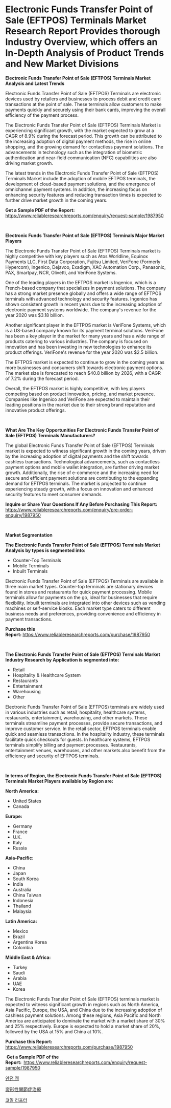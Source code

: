 <p><h1>Electronic Funds Transfer Point of Sale (EFTPOS) Terminals Market Research Report Provides thorough Industry Overview, which offers an In-Depth Analysis of Product Trends and New Market Divisions</h1></p><p><strong>Electronic Funds Transfer Point of Sale (EFTPOS) Terminals Market Analysis and Latest Trends</strong></p>
<p><p>Electronic Funds Transfer Point of Sale (EFTPOS) Terminals are electronic devices used by retailers and businesses to process debit and credit card transactions at the point of sale. These terminals allow customers to make payments quickly and securely using their bank cards, improving the overall efficiency of the payment process.</p><p>The Electronic Funds Transfer Point of Sale (EFTPOS) Terminals Market is experiencing significant growth, with the market expected to grow at a CAGR of 8.9% during the forecast period. This growth can be attributed to the increasing adoption of digital payment methods, the rise in online shopping, and the growing demand for contactless payment solutions. The advancements in technology such as the integration of biometric authentication and near-field communication (NFC) capabilities are also driving market growth.</p><p>The latest trends in the Electronic Funds Transfer Point of Sale (EFTPOS) Terminals Market include the adoption of mobile EFTPOS terminals, the development of cloud-based payment solutions, and the emergence of omnichannel payment systems. In addition, the increasing focus on enhancing security features and reducing transaction times is expected to further drive market growth in the coming years.</p></p>
<p><strong>Get a Sample PDF of the Report:&nbsp;</strong> <a href="https://www.reliableresearchreports.com/enquiry/request-sample/1987950">https://www.reliableresearchreports.com/enquiry/request-sample/1987950</a></p>
<p>&nbsp;</p>
<p><strong>Electronic Funds Transfer Point of Sale (EFTPOS) Terminals Major Market Players</strong></p>
<p><p>The Electronic Funds Transfer Point of Sale (EFTPOS) Terminals market is highly competitive with key players such as Atos Worldline, Equinox Payments LLC, First Data Corporation, Fujitsu Limited, VeriFone (Formerly Hypercom), Ingenico, Dejavoo, Exadigm, XAC Automation Corp., Panasonic, PAX, Smartpay, NCR, Olivetti, and VeriFone Systems.</p><p>One of the leading players in the EFTPOS market is Ingenico, which is a French-based company that specializes in payment solutions. The company has a strong market presence globally and offers a wide range of EFTPOS terminals with advanced technology and security features. Ingenico has shown consistent growth in recent years due to the increasing adoption of electronic payment systems worldwide. The company's revenue for the year 2020 was $3.18 billion.</p><p>Another significant player in the EFTPOS market is VeriFone Systems, which is a US-based company known for its payment terminal solutions. VeriFone has been a key player in the market for many years and has a wide range of products catering to various industries. The company is focused on innovation and has been investing in new technologies to enhance its product offerings. VeriFone's revenue for the year 2020 was $2.5 billion.</p><p>The EFTPOS market is expected to continue to grow in the coming years as more businesses and consumers shift towards electronic payment options. The market size is forecasted to reach $40.8 billion by 2026, with a CAGR of 7.2% during the forecast period.</p><p>Overall, the EFTPOS market is highly competitive, with key players competing based on product innovation, pricing, and market presence. Companies like Ingenico and VeriFone are expected to maintain their leading positions in the market due to their strong brand reputation and innovative product offerings.</p></p>
<p>&nbsp;</p>
<p><strong>What Are The Key Opportunities For Electronic Funds Transfer Point of Sale (EFTPOS) Terminals Manufacturers?</strong></p>
<p><p>The global Electronic Funds Transfer Point of Sale (EFTPOS) Terminals market is expected to witness significant growth in the coming years, driven by the increasing adoption of digital payments and the shift towards cashless transactions. Technological advancements, such as contactless payment options and mobile wallet integration, are further driving market growth. Additionally, the rise of e-commerce and the increasing need for secure and efficient payment solutions are contributing to the expanding demand for EFTPOS terminals. The market is projected to continue experiencing steady growth, with a focus on innovation and enhanced security features to meet consumer demands.</p></p>
<p><strong>Inquire or Share Your Questions If Any Before Purchasing This Report:</strong> <a href="https://www.reliableresearchreports.com/enquiry/pre-order-enquiry/1987950">https://www.reliableresearchreports.com/enquiry/pre-order-enquiry/1987950</a></p>
<p>&nbsp;</p>
<p><strong>Market Segmentation</strong></p>
<p><strong>The Electronic Funds Transfer Point of Sale (EFTPOS) Terminals Market Analysis by types is segmented into:</strong></p>
<p><ul><li>Counter-Top Terminals</li><li>Mobile Terminals</li><li>Inbuilt Terminals</li></ul></p>
<p><p>Electronic Funds Transfer Point of Sale (EFTPOS) Terminals are available in three main market types. Counter-top terminals are stationary devices found in stores and restaurants for quick payment processing. Mobile terminals allow for payments on the go, ideal for businesses that require flexibility. Inbuilt terminals are integrated into other devices such as vending machines or self-service kiosks. Each market type caters to different business needs and preferences, providing convenience and efficiency in payment transactions.</p></p>
<p><strong>Purchase this Report:&nbsp;</strong><a href="https://www.reliableresearchreports.com/purchase/1987950">https://www.reliableresearchreports.com/purchase/1987950</a></p>
<p>&nbsp;</p>
<p><strong>The Electronic Funds Transfer Point of Sale (EFTPOS) Terminals Market Industry Research by Application is segmented into:</strong></p>
<p><ul><li>Retail</li><li>Hospitality & Healthcare System</li><li>Restaurants</li><li>Entertainment</li><li>Warehousing</li><li>Other</li></ul></p>
<p><p>Electronic Funds Transfer Point of Sale (EFTPOS) terminals are widely used in various industries such as retail, hospitality, healthcare systems, restaurants, entertainment, warehousing, and other markets. These terminals streamline payment processes, provide secure transactions, and improve customer service. In the retail sector, EFTPOS terminals enable quick and seamless transactions. In the hospitality industry, these terminals facilitate quick checkouts for guests. In healthcare systems, EFTPOS terminals simplify billing and payment processes. Restaurants, entertainment venues, warehouses, and other markets also benefit from the efficiency and security of EFTPOS terminals.</p></p>
<p>&nbsp;</p>
<p><strong>In terms of Region, the Electronic Funds Transfer Point of Sale (EFTPOS) Terminals Market Players available by Region are:</strong></p>
<p>
    <p> <strong> North America: </strong>
        <ul>
            <li>United States</li>
            <li>Canada</li>
        </ul>
        </p> 
    <p> <strong> Europe: </strong>
        <ul>
            <li>Germany</li>
            <li>France</li>
            <li>U.K.</li>
            <li>Italy</li>
            <li>Russia</li>
        </ul>
        </p> 
    <p> <strong> Asia-Pacific: </strong>
        <ul>
            <li>China</li>
            <li>Japan</li>
            <li>South Korea</li>
            <li>India</li>
            <li>Australia</li>
            <li>China Taiwan</li>
            <li>Indonesia</li>
            <li>Thailand</li>
            <li>Malaysia</li>
        </ul>
        </p> 
    <p> <strong> Latin America: </strong>
        <ul>
            <li>Mexico</li>
            <li>Brazil</li>
            <li>Argentina Korea</li>
            <li>Colombia</li>
        </ul>
        </p> 
    <p> <strong> Middle East & Africa: </strong>
        <ul>
            <li>Turkey</li>
            <li>Saudi</li>
            <li>Arabia</li>
            <li>UAE</li>
            <li>Korea</li>
        </ul>
    </p>
    </p>
<p><p>The Electronic Funds Transfer Point of Sale (EFTPOS) terminals market is expected to witness significant growth in regions such as North America, Asia Pacific, Europe, the USA, and China due to the increasing adoption of cashless payment solutions. Among these regions, Asia Pacific and North America are anticipated to dominate the market with a market share of 30% and 25% respectively. Europe is expected to hold a market share of 20%, followed by the USA at 15% and China at 10%.</p></p>
<p><strong>Purchase this Report: </strong><a href="https://www.reliableresearchreports.com/purchase/1987950">https://www.reliableresearchreports.com/purchase/1987950</a></p>
<p>&nbsp;<strong>Get a Sample PDF of the Report:&nbsp;&nbsp;</strong><a href="https://www.reliableresearchreports.com/enquiry/request-sample/1987950">https://www.reliableresearchreports.com/enquiry/request-sample/1987950</a></p>
<p><strong></strong></p>
<p><p><a href="https://github.com/fernandotryO5lson96765/Market-Research-Report-List-1/blob/main/821628313314.md">안전 캔</a></p><p><a href="https://medium.com/@christiandickens2005/%E9%AA%A8%E9%96%A2%E7%AF%80%E7%97%87%E6%B2%BB%E7%99%82%E5%B8%82%E5%A0%B4%E3%81%AF-%E5%B8%82%E5%A0%B4%E3%82%B7%E3%82%A7%E3%82%A2-%E3%82%B5%E3%82%A4%E3%82%BA-%E3%81%9D%E3%81%97%E3%81%A62031%E5%B9%B4%E3%81%BE%E3%81%A7%E3%81%AE%E4%BA%88%E6%B8%AC%E3%82%92%E9%87%8D%E8%A6%96%E3%81%97%E3%81%A6%E3%81%84%E3%81%BE%E3%81%99-a2eaa6a06463">変形性関節症治療</a></p><p><a href="https://github.com/CliftonFisher9067/Market-Research-Report-List-1/blob/main/469038713313.md">코일 리프터</a></p></p>